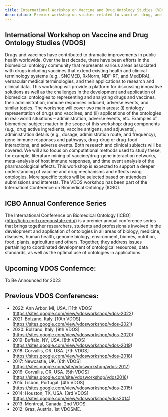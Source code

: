 ```yaml
---
title: International Workshop on Vaccine and Drug Ontology Studies (VDOS)
description: Premier workshop on studies related to vaccine, drug, and related ontologies
---
```

## International Workshop on Vaccine and Drug Ontology Studies (VDOS)
Drugs and vaccines have contributed to dramatic improvements in public health worldwide. Over the last decade, there have been efforts in the biomedical ontology community that represents various areas associated with drugs including vaccines that extend existing health and clinical terminology systems (e.g., SNOMED, RxNorm, NDF-RT, and MedDRA), vernacular medical terminologies, and their applications to research and clinical data. This workshop will provide a platform for discussing innovative solutions as well as the challenges in the development and application of biomedical ontologies to representing and analyzing drugs and vaccines, their administration, immune responses induced, adverse events, and similar topics. The workshop will cover two main areas: (i) ontology representation of drugs and vaccines, and (ii) applications of the ontologies in real-world situations – administration, adverse events, etc. Examples of biomedical subject matter in the scope of this workshop: drug components (e.g., drug active ingredients, vaccine antigens, and adjuvants), administration details (e.g., dosage, administration route, and frequency), gene immune responses and pathways, drug-drug or drug-food interactions, and adverse events. Both research and clinical subjects will be covered. We will also focus on computational methods used to study these, for example, literature mining of vaccine/drug-gene interaction networks, meta-analysis of host immune responses, and time event analysis of the pharmacological effects. This workshop is expected to support a deeper understanding of vaccine and drug mechanisms and effects using ontologies. More specific topics will be selected based on attendees’ submissions and interests. The VDOS workshop has been part of the Internationl Conference on Biomedical Ontology (ICBO).

## ICBO Annual Conference Series
The International Conference on Biomedical Ontology [ICBO] (http://icbo.cgrb.oregonstate.edu/) is a premier annual conference series that brings together researchers, students and professionals involved in the development and application of ontologies in all areas of biology, medicine, diseases, human health, genome biology, environment, biomes, nutrition, food, plants, agriculture and others. Together, they address issues pertaining to coordinated development of ontological resources, data standards, as well as the optimal use of ontologies in applications.

## Upcoming VDOS Confernce:
To Be Announced for 2023

## Previous VDOS Conferences:

- 2022: Ann Arbor, MI, USA. [11th VDOS] (https://sites.google.com/view/vdosworkshop/vdos-2022)
- 2021: Bolzano, Italy. [10th VDOS] (https://sites.google.com/view/vdosworkshop/vdos-2021)
- 2020: Bolzano, Italy. [9th VDOS] (https://sites.google.com/view/vdosworkshop/vdos-2020)
- 2019: Buffalo, NY, USA. [8th VDOS] (https://sites.google.com/view/vdosworkshop/vdos-2019)
- 2018: Corvallis, OR, USA. [7th VDOS] (https://sites.google.com/view/vdosworkshop/vdos-2018)
- 2017: Newcastle, UK. [6th VDOS] (https://sites.google.com/site/vdosworkshop/vdos-2017)
- 2016: Corvallis, OR, USA. [5th VDOS] (https://sites.google.com/site/vdosworkshop/vdos2016)
- 2015: Lisbon, Portugal. [4th VDOS] (https://sites.google.com/view/vdosworkshop/vdos-2015)
- 2014: Houston, TX, USA. [3rd VDOS] (https://sites.google.com/view/vdosworkshop/vdos2014)
- 2013: Montreal, Canada. 2nd VDOS
- 2012: Graz, Austria. 1st VDOSME.
